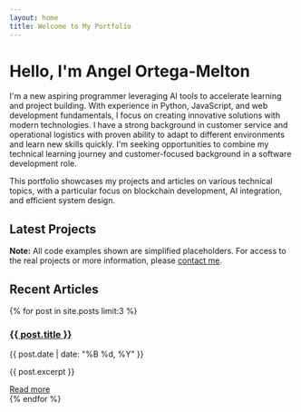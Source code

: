 ```yaml
---
layout: home
title: Welcome to My Portfolio
---
```


# Hello, I'm Angel Ortega-Melton

I'm a new aspiring programmer leveraging AI tools to accelerate learning and project building. With experience in Python, JavaScript, and web development fundamentals, I focus on creating innovative solutions with modern technologies. I have a strong background in customer service and operational logistics with proven ability to adapt to different environments and learn new skills quickly. I'm seeking opportunities to combine my technical learning journey and customer-focused background in a software development role.

This portfolio showcases my projects and articles on various technical topics, with a particular focus on blockchain development, AI integration, and efficient system design.

## Latest Projects

<div class="disclaimer-notice">
  <p><strong>Note:</strong> All code examples shown are simplified placeholders. 
  For access to the real projects or more information, please <a href="mailto:arainey555@gmail.com">contact me</a>.</p>
</div>

<div id="projects-grid" class="project-grid">
  <!-- Projects will be loaded here dynamically -->
</div>

## Recent Articles

{% for post in site.posts limit:3 %}
  <div class="post-preview">
    <h3><a href="{{ post.url | relative_url }}">{{ post.title }}</a></h3>
    <p class="post-meta">{{ post.date | date: "%B %d, %Y" }}</p>
    <p>{{ post.excerpt }}</p>
    <a href="{{ post.url | relative_url }}">Read more</a>
  </div>
{% endfor %}

<script src="{{ '/assets/js/project-loader.js' | relative_url }}"></script> 